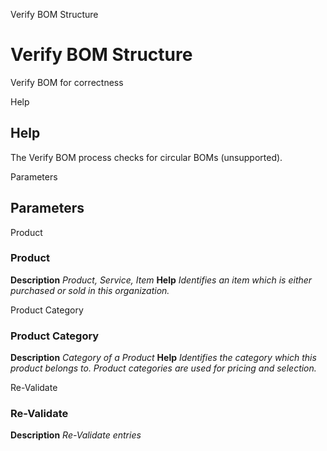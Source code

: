 
Verify BOM Structure
# Verify BOM Structure


Verify BOM for correctness

Help
## Help

The Verify BOM process checks for circular BOMs (unsupported).

Parameters
## Parameters


Product
### Product

**Description**
 *Product, Service, Item*
**Help**
 *Identifies an item which is either purchased or sold in this organization.*

Product Category
### Product Category

**Description**
 *Category of a Product*
**Help**
 *Identifies the category which this product belongs to.  Product categories are used for pricing and selection.*

Re-Validate
### Re-Validate

**Description**
 *Re-Validate entries*
